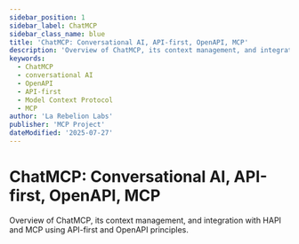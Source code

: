 ```yaml
---
sidebar_position: 1
sidebar_label: ChatMCP
sidebar_class_name: blue
title: 'ChatMCP: Conversational AI, API-first, OpenAPI, MCP'
description: 'Overview of ChatMCP, its context management, and integration with HAPI and MCP using API-first and OpenAPI principles.'
keywords:
  - ChatMCP
  - conversational AI
  - OpenAPI
  - API-first
  - Model Context Protocol
  - MCP
author: 'La Rebelion Labs'
publisher: 'MCP Project'
dateModified: '2025-07-27'
---
```


# ChatMCP: Conversational AI, API-first, OpenAPI, MCP


Overview of ChatMCP, its context management, and integration with HAPI and MCP using API-first and OpenAPI principles.
